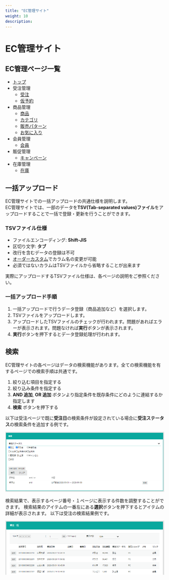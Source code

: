 ```yaml
---
title: "EC管理サイト"
weight: 10
description: 
---
```


# EC管理サイト

## EC管理ページ一覧
- [トップ](top)
- 受注管理
  - [受注](order)
  - [仮予約](reserve-order)
- 商品管理
  - [商品](product)
  - [カテゴリ](category)
  - [販売パターン](sales-pattern)
  - [お気に入り](favorite)
- 会員管理
  - [会員](customer)
- 販促管理
  - [キャンペーン](campaign)
- 在庫管理
  - [在庫](stock)

## 一括アップロード
EC管理サイトでの一括アップロードの共通仕様を説明します。  
EC管理サイトでは、一部のデータを**TSV(Tab-separated values)ファイル**をアップロードすることで一括で登録・更新を行うことができます。  

### TSVファイル仕様

- ファイルエンコーディング: **Shift-JIS**
- 区切り文字: **タブ**
- 改行を含むデータの登録は不可
- [オーダーカスタム](../../../features/system-scope)でカラム名の変更が可能
- 必須ではないカラムはTSVファイルから省略することが出来ます

実際にアップロードするTSVファイル仕様は、各ページの説明をご参照ください。

### 一括アップロード手順

1. 一括アップロードで行うデータ登録（商品追加など）を選択します。
2. TSVファイルをアップロードします。
3. アップロードしたTSVファイルのチェックが行われます。問題があればエラーが表示されます。問題なければ**実行**ボタンが表示されます。
4. **実行**ボタンを押下するとデータ登録処理が行われます。

## 検索
EC管理サイトの各ページはデータの検索機能があります。全ての検索機能を有するページでの検索手順は共通です。

1. 絞り込む項目を指定する
2. 絞り込み条件を指定する
3. **AND 追加**, **OR 追加** ボタンより指定条件を既存条件にどのように連結するか指定します
4. **検索** ボタンを押下する

以下は受注ページで既に**受注日**の検索条件が設定されている場合に**受注ステータス**の検索条件を追加する例です。

![検索条件](search-condition.png)

検索結果で、表示するページ番号・１ページに表示する件数を調整することができます。
検索結果のアイテムの一番左にある**選択**ボタンを押下するとアイテムの詳細が表示されます。
以下は受注の検索結果例です。

![検索結果](search-result.png)

